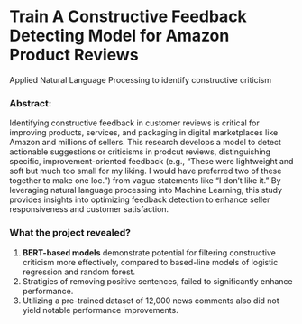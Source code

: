 # Train A Constructive Feedback Detecting Model for Amazon Product Reviews
Applied Natural Language Processing to identify constructive criticism

### Abstract:
Identifying constructive feedback in customer reviews is critical for improving products, services, and packaging in digital marketplaces like Amazon and millions of sellers. This research develops a model to detect actionable suggestions or criticisms in prodcut reviews, distinguishing specific, improvement-oriented feedback (e.g., “These were lightweight and soft but much too small for my liking. I would have preferred two of these together to make one loc.”) from vague statements like “I don’t like it.” By leveraging natural language processing into Machine Learning, this study provides insights into optimizing feedback detection to enhance seller responsiveness and customer satisfaction.

### What the project revealed?
1.	**BERT-based models** demonstrate potential for filtering constructive criticism more effectively, compared to based-line models of logistic regression and random forest.
2.	Stratigies of removing positive sentences, failed to significantly enhance performance.
3.	Utilizing a pre-trained dataset of 12,000 news comments also did not yield notable performance improvements.
